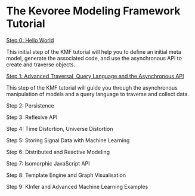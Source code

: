 # The Kevoree Modeling Framework Tutorial

[Step 0: Hello World ](step0_helloworld)

This initial step of the KMF tutorial will help you to define an initial meta model, generate the associated code, and use the asynchronous API to create and traverse objects.

[Step 1: Advanced Traversal, Query Language and the Asynchronous API](step1_async)

This step of the KMF tutorial will guide you through the asynchronous manipulation of models and a query language to traverse and collect data.

Step 2: Persistence

Step 3: Reflexive API

Step 4: Time Distortion, Universe Distortion

Step 5: Storing Signal Data with Machine Learning

Step 6: Distributed and Reactive Modeling

Step 7: Isomorphic JavaScript API

Step 8: Template Engine and Graph Visualisation

Step 9: KInfer and Advanced Machine Learning Examples
